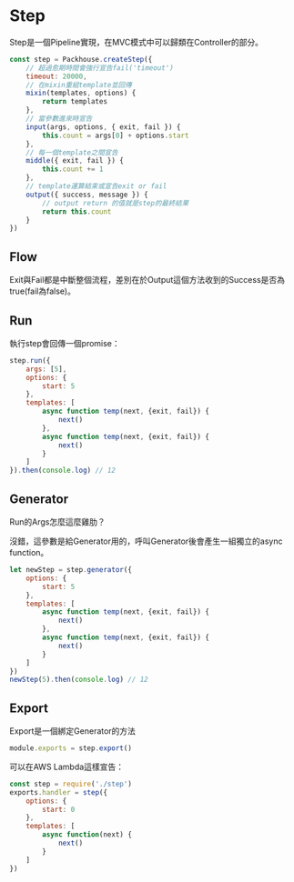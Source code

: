# Step

Step是一個Pipeline實現，在MVC模式中可以歸類在Controller的部分。

```js
const step = Packhouse.createStep({
    // 超過愈期時間會強行宣告fail('timeout')
    timeout: 20000,
    // 在mixin重組template並回傳
    mixin(templates, options) {
        return templates
    },
    // 當參數進來時宣告
    input(args, options, { exit, fail }) {
        this.count = args[0] + options.start
    },
    // 每一個template之間宣告
    middle({ exit, fail }) {
        this.count += 1
    },
    // template運算結束或宣告exit or fail
    output({ success, message }) {
        // output return 的值就是step的最終結果
        return this.count
    }
})
```

## Flow

Exit與Fail都是中斷整個流程，差別在於Output這個方法收到的Success是否為true(fail為false)。

## Run

執行step會回傳一個promise：

```js
step.run({
    args: [5],
    options: {
        start: 5
    },
    templates: [
        async function temp(next, {exit, fail}) {
            next()
        },
        async function temp(next, {exit, fail}) {
            next()
        }
    ]
}).then(console.log) // 12
```

## Generator

Run的Args怎麼這麼雞肋？

沒錯，這參數是給Generator用的，呼叫Generator後會產生一組獨立的async function。

```js
let newStep = step.generator({
    options: {
        start: 5
    },
    templates: [
        async function temp(next, {exit, fail}) {
            next()
        },
        async function temp(next, {exit, fail}) {
            next()
        }
    ]
})
newStep(5).then(console.log) // 12
```

## Export

Export是一個綁定Generator的方法

```js
module.exports = step.export()
```

可以在AWS Lambda這樣宣告：

```js
const step = require('./step')
exports.handler = step({
    options: {
        start: 0
    },
    templates: [
        async function(next) {
            next()
        }
    ]
})
```